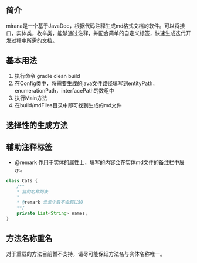 ## 简介

mirana是一个基于JavaDoc，根据代码注释生成md格式文档的软件。可以将接口，实体类，枚举类，能够通过注释，并配合简单的自定义标签，快速生成迭代开发过程中所需的文档。

## 基本用法

1. 执行命令 gradle clean build
2. 在Config类中，将需要生成的java文件路径填写到entityPath，enumerationPath，interfacePath的数组中
3. 执行Main方法
4. 在build/mdFiles目录中即可找到生成的md文件

## 选择性的生成方法

## 辅助注释标签

- @remark 作用于实体的属性上，填写的内容会在实体md文件的备注栏中展示。

```java
class Cats {
    /**
    * 猫的名称列表
    *
    * @remark 元素个数不会超过50
    **/
    private List<String> names;
}
```

## 方法名称重名

对于重载的方法目前暂不支持，请尽可能保证方法名与实体名称唯一。